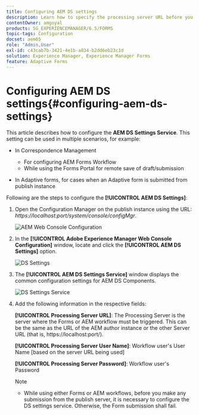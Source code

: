 ```yaml
---
title: Configuring AEM DS settings
description: Learn how to specify the processing server URL before you submit a form.
contentOwner: amgoyal
products: SG_EXPERIENCEMANAGER/6.5/FORMS
topic-tags: Configuration
docset: aem65
role: "Admin,User"
exl-id: c43cab7b-3421-4e1b-a834-b2dd6eb23c1d
solution: Experience Manager, Experience Manager Forms
feature: Adaptive Forms
---
```

# Configuring AEM DS settings{#configuring-aem-ds-settings}

This article describes how to configure the **AEM DS Settings Service**. This setting can be used in multiple scenarios, for example:

* In Correspondence Management

    * For configuring AEM Forms Workflow
    * While using the Forms Portal for remote save of draft/submission

* In Adaptive forms, for cases when an Adaptive form is submitted from publish instance

Following are the steps to configure the **[!UICONTROL AEM DS Settings]**:

1. Open the Configuration Manager on the publish instance using the URL:   
   *https://localhost:port/system/console/configMgr*.

   ![AEM Web Console Configuration](assets/web_configuration_console_new.png)

1. In the **[!UICONTROL Adobe Experience Manager Web Console Configuration]** window, locate and click the **[!UICONTROL AEM DS Settings]** option.

   ![DS Settings](assets/ds_settings_new.png)

1. The **[!UICONTROL AEM DS Settings Service]** window displays the common configuration settings for AEM DS Components.

   ![DS Settings Service](assets/ds_settings_service_new.png)

1. Add the following information in the respective fields:

   **[!UICONTROL Processing Server URL]**: The Processing Server is the server where the Forms or AEM workflow must be triggered. This can be the same as the URL of the AEM author instance or the other Server URL (that is, https://localhost:port/).

   **[!UICONTROL Processing Server User Name]**: Workflow user's User Name [based on the server URL being used]

   **[!UICONTROL Processing Server Password]**: Workflow user's Password

   >[!NOTE]
   >
   >
   >    
   >    
   >    * While using either Forms or AEM workflows, before you make any submission from the publish server, it is necessary to configure the DS settings service. Otherwise, the Form submission shall fail.
   >    
   >
